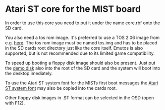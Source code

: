 Atari ST core for the MIST board
================================

In order to use this core you need to put it under the name core.rbf onto
the SD card. 

You also need a tos rom image. It's preferred to use a TOS 2.06 image
from e.g. [here](http://www.atariworld.org/tos-rom/). The tos rom
image must be named tos.img and has to be placed in the SD cards root
directory just like the core itself. Emutos is also supported, but is
not recommended due to its limited game compatibility.

To speed up booting a floppy disk image should also be present. Just
put the [demo
disk](https://github.com/mist-devel/mist-binaries/raw/master/cores/mist/disk_a.st)
also into the root of the SD card and the system will boot into the
desktop imediately.

To use the Atari ST system font for the MISTs first boot messages the
[Atari ST system font](https://github.com/mist-devel/mist-binaries/raw/master/cores/mist/system.fnt)
may also be copied into the cards root.

Other floppy disk images in .ST format can be selected in the OSD
(open with F12).
